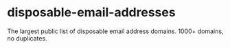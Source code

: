 disposable-email-addresses
==========================

The largest public list of disposable email address domains. 1000+ domains, no duplicates.
